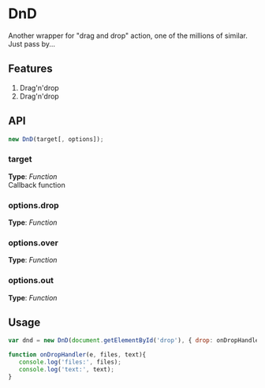 # DnD

Another wrapper for "drag and drop" action, one of the millions of similar. Just pass by...

## Features
1. Drag'n'drop
2. Drag'n'drop


## API
```javascript
new DnD(target[, options]);
```

### target
**Type**: _Function_   
Callback function


### options.drop
**Type**: _Function_   


### options.over
**Type**: _Function_   


### options.out
**Type**: _Function_   



## Usage
```javascript
var dnd = new DnD(document.getElementById('drop'), { drop: onDropHandler });

function onDropHandler(e, files, text){
   console.log('files:', files);
   console.log('text:', text);
}
```